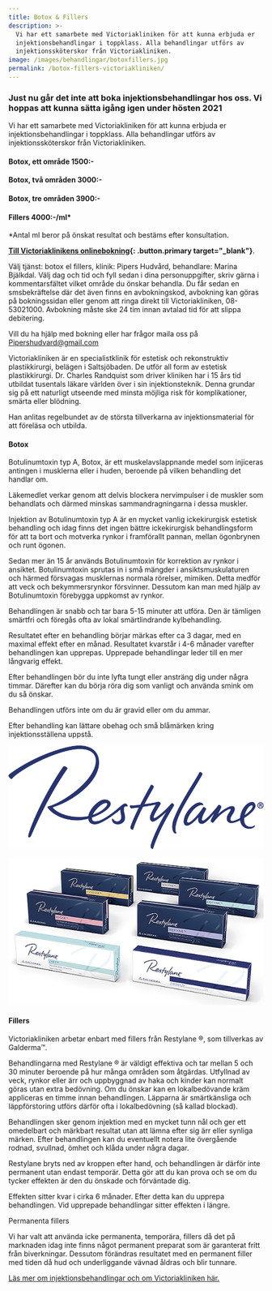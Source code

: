```yaml
---
title: Botox & Fillers
description: >-
  Vi har ett samarbete med Victoriakliniken för att kunna erbjuda er
  injektionsbehandlingar i toppklass. Alla behandlingar utförs av
  injektionssköterskor från Victoriakliniken.
image: /images/behandlingar/botoxfillers.jpg
permalink: /botox-fillers-victoriakliniken/
---
```


### **Just nu g&aring;r det inte att boka injektionsbehandlingar hos oss. Vi hoppas att kunna sätta ig&aring;ng igen under hösten 2021**

Vi har ett samarbete med Victoriakliniken för att kunna erbjuda er injektionsbehandlingar i toppklass. Alla behandlingar utförs av injektionssköterskor fr&aring;n Victoriakliniken.

#### Botox, ett omr&aring;de 1500:-

#### Botox, tv&aring; omr&aring;den 3000:-

#### Botox, tre omr&aring;den 3900:-

#### Fillers 4000:-/ml\*

\*Antal ml beror p&aring; önskat resultat och bestäms efter konsultation.

**[Till Victoriaklinikens onlinebokning](https://www.victoriakliniken.com/webbokning-pipers/#city=0&amp;locations=4,5&amp;activity=null&amp;caregivers=all){: .button.primary target="_blank"}**.

Välj tjänst: botox el fillers, klinik: Pipers Hudv&aring;rd, behandlare: Marina Bjälkdal. Välj dag och tid och fyll sedan i dina personuppgifter, skriv gärna i kommentarsfältet vilket omr&aring;de du önskar behandla. Du f&aring;r sedan en smsbekräftelse där det även finns en avbokningskod, avbokning kan göras p&aring; bokningssidan eller genom att ringa direkt till Victoriakliniken, 08-53021000. Avbokning m&aring;ste ske 24 tim innan avtalad tid för att slippa debitering.

Vill du ha hjälp med bokning eller har fr&aring;gor maila oss p&aring; Pipershudvard@gmail.com

Victoriakliniken är en specialistklinik för estetisk och rekonstruktiv plastikkirurgi, belägen i Saltsjöbaden. De utför all form av estetisk plastikkirurgi. Dr. Charles Randquist som driver kliniken har i 15 &aring;rs tid utbildat tusentals läkare världen över i sin injektionsteknik. Denna grundar sig p&aring; ett naturligt utseende med minsta möjliga risk för komplikationer, smärta eller blödning.

Han anlitas regelbundet av de största tillverkarna av injektionsmaterial för att föreläsa och utbilda.

#### Botox

Botulinumtoxin typ A, Botox, är ett muskelavslappnande medel som injiceras antingen i musklerna eller i huden, beroende p&aring; vilken behandling det handlar om.

Läkemedlet verkar genom att delvis blockera nervimpulser i de muskler som behandlats och därmed minskas sammandragningarna i dessa muskler.

Injektion av Botulinumtoxin typ A är en mycket vanlig ickekirurgisk estetisk behandling och idag finns det ingen bättre ickekirurgisk behandlingsform för att ta bort och motverka rynkor i framförallt pannan, mellan ögonbrynen och runt ögonen.

Sedan mer än 15 &aring;r används Botulinumtoxin för korrektion av rynkor i ansiktet. Botulinumtoxin sprutas in i sm&aring; mängder i ansiktsmuskulaturen och härmed försvagas musklernas normala rörelser, mimiken. Detta medför att veck och bekymmersrynkor försvinner. Dessutom kan man med hjälp av Botulinumtoxin förebygga uppkomst av rynkor.

Behandlingen är snabb och tar bara 5-15 minuter att utföra. Den är tämligen smärtfri och föreg&aring;s ofta av lokal smärtlindrande kylbehandling.

Resultatet efter en behandling börjar märkas efter ca 3 dagar, med en maximal effekt efter en m&aring;nad. Resultatet kvarst&aring;r i 4-6 m&aring;nader varefter behandlingen kan upprepas. Upprepade behandlingar leder till en mer l&aring;ngvarig effekt.

Efter behandlingen bör du inte lyfta tungt eller ansträng dig under n&aring;gra timmar. Därefter kan du börja röra dig som vanligt och använda smink om du s&aring; önskar.

Behandlingen utförs inte om du är gravid eller om du ammar.

Efter behandling kan lättare obehag och sm&aring; bl&aring;märken kring injektionsställena uppst&aring;.

![9828FC7F-070E-4C98-8D07-18BD0F20204E](/images/arkivbilder/9828fc7f-070e-4c98-8d07-18bd0f20204e.png)

![FE15847B-2805-4356-A46E-0C9A828C0AA3](/images/arkivbilder/fe15847b-2805-4356-a46e-0c9a828c0aa3.jpeg)

#### Fillers

Victoriakliniken arbetar enbart med fillers fr&aring;n Restylane &reg;, som tillverkas av Galderma™.

Behandlingarna med Restylane &reg; är väldigt effektiva och tar mellan 5 och 30 minuter beroende p&aring; hur m&aring;nga omr&aring;den som &aring;tgärdas. Utfyllnad av veck, rynkor eller ärr och uppbyggnad av haka och kinder kan normalt göras utan extra bedövning. Om du önskar kan en lokalbedövande kräm appliceras en timme innan behandlingen. Läpparna är smärtkänsliga och läppförstoring utförs därför ofta i lokalbedövning (s&aring; kallad blockad).

Behandlingen sker genom injektion med en mycket tunn n&aring;l och ger ett omedelbart och märkbart resultat utan att lämna efter sig ärr eller synliga märken. Efter behandlingen kan du eventuellt notera lite överg&aring;ende rodnad, svullnad, ömhet och kl&aring;da under n&aring;gra dagar.

Restylane bryts ned av kroppen efter hand, och behandlingen är därför inte permanent utan endast temporär. Detta gör att du kan prova och se om du tycker effekten är den du önskade och förväntade dig.

Effekten sitter kvar i cirka 6 m&aring;nader. Efter detta kan du upprepa behandlingen. Vid upprepade behandlingar sitter effekten i längre.

Permanenta fillers

Vi har valt att använda icke permanenta, temporära, fillers d&aring; det p&aring; marknaden idag inte finns n&aring;got permanent preparat som är garanterat fritt fr&aring;n biverkningar. Dessutom förändras resultatet med en permanent filler med tiden d&aring; hud och underliggande vävnad &aring;ldras och blir tunnare.

[Läs mer om injektionsbehandlingar och om Victoriakliniken här.](https://www.victoriakliniken.com/behandlingar/injektionsbehandlingar/)
